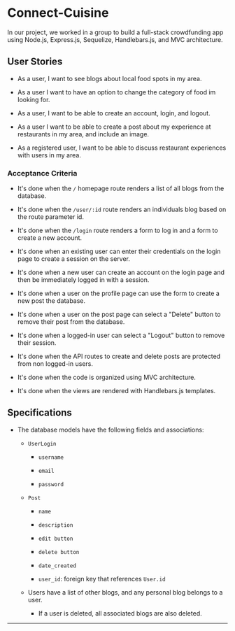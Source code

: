# Connect-Cuisine

In our project, we worked in a group to build a full-stack crowdfunding app using Node.js, Express.js, Sequelize, Handlebars.js, and MVC architecture.

## User Stories

* As a user, I want to see blogs about local food spots in my area.

* As a user I want to have an option to change the category of food im looking for.

* As a user, I want to be able to create an account, login, and logout.

* As a user I want to be able to create a post about my experience at restaurants in my area, and include an image.

* As a registered user, I want to be able to discuss restaurant experiences with users in my area.

### Acceptance Criteria

* It's done when the `/` homepage route renders a list of all blogs from the database.

* It's done when the `/user/:id` route renders an individuals blog based on the route parameter id.

* It's done when the `/login` route renders a form to log in and a form to create a new account.

* It's done when an existing user can enter their credentials on the login page to create a session on the server.

* It's done when a new user can create an account on the login page and then be immediately logged in with a session.

* It's done when a user on the profile page can use the form to create a new post the database.

* It's done when a user on the post page can select a "Delete" button to remove their post from the database.

* It's done when a logged-in user can select a "Logout" button to remove their session.

* It's done when the API routes to create and delete posts are protected from non logged-in users.

* It's done when the code is organized using MVC architecture.

* It's done when the views are rendered with Handlebars.js templates.

## Specifications

* The database models have the following fields and associations:

  * `UserLogin`

    * `username`

    * `email`

    * `password`

  * `Post`

    * `name`

    * `description`

    * `edit button`

    * `delete button`

    * `date_created`

    * `user_id`: foreign key that references `User.id`

  * Users have a list of other blogs, and any personal blog belongs to a user.

    * If a user is deleted, all associated blogs are also deleted.

---
